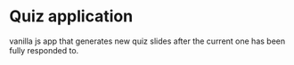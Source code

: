 # Quiz application
vanilla js app that generates new quiz slides after the current one has been fully responded to.

